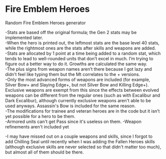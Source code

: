 # Fire Emblem Heroes
Random Fire Emblem Heroes generator

-Stats are based off the original formula; the Gen 2 stats may be implemented later.\
-When the hero is printed out, the leftmost stats are the base level 40 stats, while the rightmost ones are the stats after skills and weapons are added.\
-Stats are allocated by 1 point at a time being added to a random stat, which tends to lead to well-rounded units that don’t excel in much. I’m trying to figure out a better way to do it. Growths are calculated the same way.\
-The plus signs from weapon names aren’t there because I got lazy and didn’t feel like typing them but the Mt correlates to the + versions.\
-Only the most advanced forms of weapons are included (for example, Silver Bow+ and Slaying Edge+, but not Silver Bow and Killing Edge+). Exclusive weapons are exempt from this since the effects between evolved weapons can be different from the regular ones (such as with Excalibur and Dark Excalibur), although currently exclusive weapons aren't able to be used anyways. Assassin's Bow is included for the same reason.\
-The modifications for trainee and veteran heroes are in the code but it isn’t yet possible for a hero to be them.\
-Armored units can't get Pass since it's useless on them.
-Weapon refinements aren't included yet

-I may have missed out on a couple weapons and skills, since I forgot to add Chilling Seal until recently when I was adding the Fallen Heroes skills (although exclusive skills are never selected so that didn't matter too much), but almost all of them should be there.
